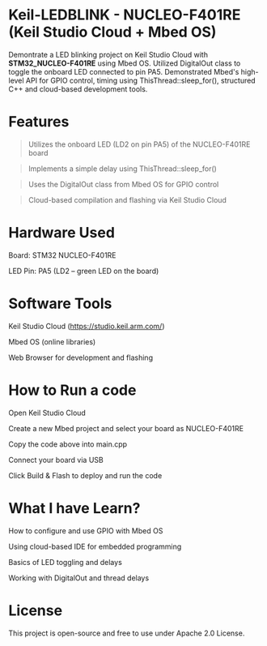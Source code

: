 # Keil-LEDBLINK - NUCLEO-F401RE (Keil Studio Cloud + Mbed OS)
Demontrate a LED blinking project on Keil Studio Cloud with  **STM32_NUCLEO-F401RE** using Mbed OS. Utilized DigitalOut class to toggle the onboard LED connected to pin PA5. Demonstrated Mbed's high-level API for GPIO control, timing using ThisThread::sleep_for(),  structured C++ and cloud-based development tools.

# Features 
> Utilizes the onboard LED (LD2 on pin PA5) of the NUCLEO-F401RE board

> Implements a simple delay using ThisThread::sleep_for()

> Uses the DigitalOut class from Mbed OS for GPIO control

> Cloud-based compilation and flashing via Keil Studio Cloud

# Hardware Used
Board: STM32 NUCLEO-F401RE

LED Pin: PA5 (LD2 – green LED on the board)

# Software Tools
Keil Studio Cloud (https://studio.keil.arm.com/)

Mbed OS (online libraries)

Web Browser for development and flashing


# How to Run a code
Open Keil Studio Cloud

Create a new Mbed project and select your board as NUCLEO-F401RE

Copy the code above into main.cpp

Connect your board via USB

Click Build & Flash to deploy and run the code

# What I have Learn?
How to configure and use GPIO with Mbed OS

Using cloud-based IDE for embedded programming

Basics of LED toggling and delays

Working with DigitalOut and thread delays

# License
This project is open-source and free to use under Apache 2.0 License.

